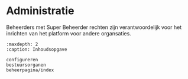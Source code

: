# Administratie

Beheerders met Super Beheerder rechten zijn verantwoordelijk voor het inrichten van het platform voor andere organsaties.

```{toctree}
:maxdepth: 2
:caption: Inhoudsopgave

configureren
bestuursorganen
beheerpagina/index
```
